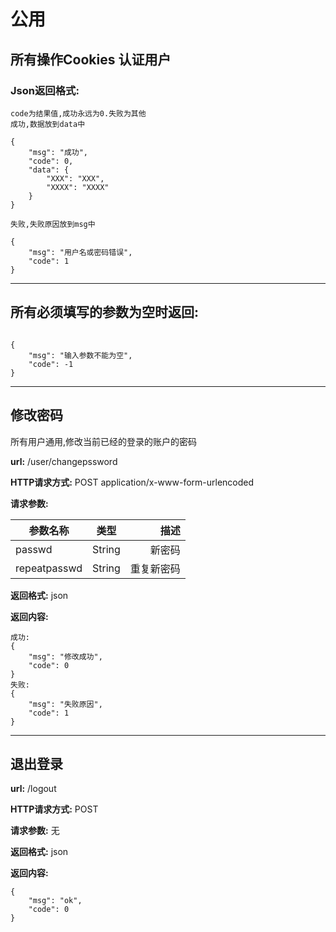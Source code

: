 # 公用


所有操作Cookies 认证用户
-----

### Json返回格式:
```
code为结果值,成功永远为0.失败为其他
成功,数据放到data中

{
    "msg": "成功",
    "code": 0,
    "data": {
        "XXX": "XXX",
        "XXXX": "XXXX"
    }
}

失败,失败原因放到msg中

{
    "msg": "用户名或密码错误",
    "code": 1
}

```
----
## 所有必须填写的参数为空时返回:
```

{
    "msg": "输入参数不能为空",
    "code": -1
}
```


-----

## 修改密码
所有用户通用,修改当前已经的登录的账户的密码

**url:** /user/changepssword

**HTTP请求方式:** POST application/x-www-form-urlencoded


**请求参数:**

参数名称|类型|描述
---|:--:|---:
passwd|String|新密码
repeatpasswd|String|重复新密码

**返回格式:** json

**返回内容:**
```
成功:
{
    "msg": "修改成功",
    "code": 0
}
失败:
{
    "msg": "失败原因",
    "code": 1
}

```


-------


## 退出登录

**url:** /logout

**HTTP请求方式:** POST

**请求参数:** 无


**返回格式:** json

**返回内容:**
```
{
    "msg": "ok",
    "code": 0
}
```

